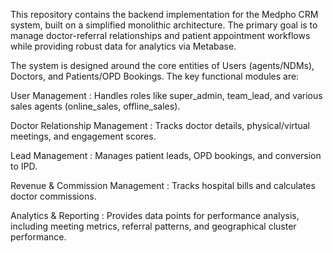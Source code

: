 This repository contains the backend implementation for the Medpho CRM system, built on a simplified monolithic architecture. The primary goal is to manage doctor-referral relationships and patient appointment workflows while providing robust data for analytics via Metabase.

The system is designed around the core entities of Users (agents/NDMs), Doctors, and Patients/OPD Bookings. The key functional modules are:


User Management : Handles roles like super_admin, team_lead, and various sales agents (online_sales, offline_sales).



Doctor Relationship Management : Tracks doctor details, physical/virtual meetings, and engagement scores.





Lead Management : Manages patient leads, OPD bookings, and conversion to IPD.





Revenue & Commission Management : Tracks hospital bills and calculates doctor commissions.




Analytics & Reporting : Provides data points for performance analysis, including meeting metrics, referral patterns, and geographical cluster performance.
